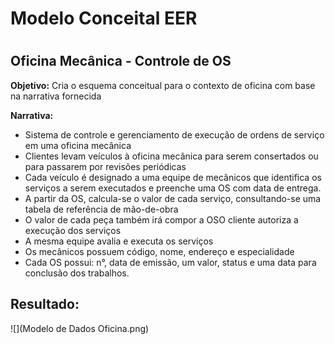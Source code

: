 <h1>Modelo Conceital EER<h1>
<h2>Oficina Mecânica - Controle de OS</h2>

**Objetivo:**
Cria o esquema conceitual para o contexto de oficina com base na narrativa fornecida

**Narrativa:**
* Sistema de controle e gerenciamento de execução de ordens de serviço em uma oficina mecânica
* Clientes levam veículos à oficina mecânica para serem consertados ou para passarem por revisões  periódicas
* Cada veículo é designado a uma equipe de mecânicos que identifica os serviços a serem executados e preenche uma OS com data de entrega.
* A partir da OS, calcula-se o valor de cada serviço, consultando-se uma tabela de referência de mão-de-obra
* O valor de cada peça também irá compor a OSO cliente autoriza a execução dos serviços
* A mesma equipe avalia e executa os serviços
* Os mecânicos possuem código, nome, endereço e especialidade
* Cada OS possui: n°, data de emissão, um valor, status e uma data para conclusão dos trabalhos.

<h2>Resultado:</h2>
  
![](Modelo de Dados Oficina.png)
